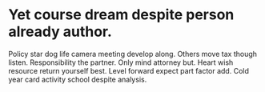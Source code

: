 
# Yet course dream despite person already author.
Policy star dog life camera meeting develop along. Others move tax though listen. Responsibility the partner.
Only mind attorney but. Heart wish resource return yourself best.
Level forward expect part factor add. Cold year card activity school despite analysis.
